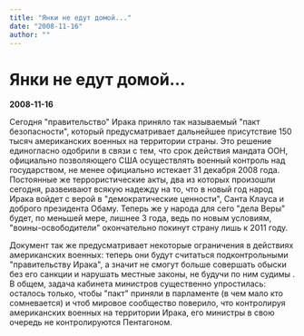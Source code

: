 ```yaml
---
title: "Янки не едут домой..."
date: "2008-11-16"
author: ""
---
```


# Янки не едут домой...

**2008-11-16** 

Сегодня "правительство" Ирака  приняло так называемый "пакт безопасности", который предусматривает дальнейшее присутствие  150 тысяч американских военных на территории страны. Это  решение единогласно одобрили в связи с тем, что срок действия  мандата ООН, официально позволяющего США осуществлять военный контроль над государством, не менее официально истекает 31 декабря 2008 года. Постоянные же террористические акты, два из которых произошли сегодня, развеивают всякую надежду на то, что в новый год народ Ирака войдет с верой в "демократические ценности", Санта Клауса и доброго президента Обаму. Теперь же у народа для сего "дела Веры" будет, по меньшей мере, лишнее 3 года, ведь по новым условиям, "воины-освободители" окончательно покинут страну лишь к 2011 году.

Документ так же предусматривает некоторые ограничения в действиях американских военных: теперь они будут считаться подконтрольными "правительству Ирака", а значит не смогут  больше совершать обыски без его санкции и нарушать местные законы, не будучи по ним судимы . В общем, задача кабинета министров существенно упростилась: осталось только, чтобы "пакт" приняли в парламенте (в чем мало кто сомневается) и чтоб мировое сообщество поверило, что контролируя американских военных на территории Ирака, его министры в свою очередь не контролируются Пентагоном.